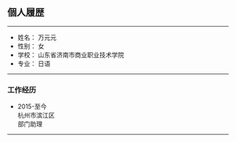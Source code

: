 

## 個人履歴
---
- 姓名： 万元元
- 性别： 女
- 学校： 山东省济南市商业职业技术学院
- 专业： 日语

---
### **工作经历**
- 2015-至今            
 杭州市滨江区                     
 部门助理

---

